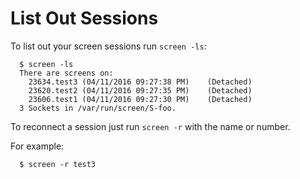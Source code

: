 # List Out Sessions

To list out your screen sessions run <code>screen -ls</code>:

      $ screen -ls
      There are screens on:
      	23634.test3	(04/11/2016 09:27:38 PM)	(Detached)
      	23620.test2	(04/11/2016 09:27:35 PM)	(Detached)
      	23606.test1	(04/11/2016 09:27:30 PM)	(Detached)
      3 Sockets in /var/run/screen/S-foo.

To reconnect a session just run <code>screen -r</code> with the name or number. 

For example:

      $ screen -r test3
